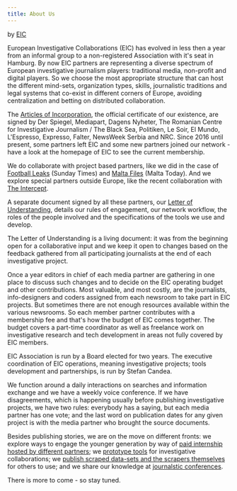 ```yaml
---
title: About Us
---
```


by [EIC](https://eic.network/blog/about-us)

European Investigative Collaborations (EIC) has evolved in less then a year from an informal group to a non-registered Association with it's seat in Hamburg. By now EIC partners are representing a diverse spectrum of European investigative journalism players: traditional media, non-profit and digital players. So we choose the most appropriate structure that can host the different mind-sets, organization types, skills, journalistic traditions and legal systems that co-exist in different corners of Europe, avoiding centralization and betting on distributed collaboration.

The [Articles of Incorporation](http://docdrop.org/pdf/web-EIC_Incorporation-f4xms.pdf/), the official certificate of our existence, are signed by Der Spiegel, Mediapart, Dagens Nyheter, The Romanian Centre for Investigative Journalism / The Black Sea, Politiken, Le Soir, El Mundo, L'Espresso, Expresso, Falter, NewsWeek Serbia and NRC. Since 2016 until present, some partners left EIC and some new partners joined our network - have a look at the homepage of EIC to see the current membership. 

We do collaborate with project based partners, like we did in the case of [Football Leaks](https://eic.network/projects/football-leaks) (Sunday Times) and [Malta Files](https://eic.network/projects/malta-files) (Malta Today). And we explore special partners outside Europe, like the recent collaboration with [The Intercept](https://theintercept.com/2017/05/26/malta-files-revelations-25-million-oil-tanker-gifted-to-erdogans-family/).

A separate document signed by all these partners, our [Letter of Understanding](http://docdrop.org/pdf/web-EIC-LoU-8nnka.pdf/), details our rules of engagement, our network workflow, the roles of the people involved and the specifications of the tools we use and develop.

The Letter of Understanding is a living document: it was from the beginning open for a collaborative input and we keep it open to changes based on the feedback gathered from all participating journalists at the end of each investigative project.

Once a year editors in chief of each media partner are gathering in one place to discuss such changes and to decide on the EIC operating budget and other contributions. Most valuable, and most costly, are the journalists, info-designers and coders assigned from each newsroom to take part in EIC projects. But sometimes there are not enough resources available within the various newsrooms. So each member partner contributes with a membership fee and that's how the budget of EIC comes together. The budget covers a part-time coordinator as well as freelance work on investigative research and tech development in areas not fully covered by EIC members.

EIC Association is run by a Board elected for two years. The executive coordination of EIC operations, meaning investigative projects; tools development and partnerships, is run by Stefan Candea.

We function around a daily interactions on searches and information exchange and we have a weekly voice conference. If we have disagreements, which is happening usually before publishing investigative projects, we have two rules: everybody has a saying, but each media partner has one vote; and the last word on publication dates for any given project is with the media partner who brought the source documents.

Besides publishing stories, we are on the move on different fronts: we explore ways to engage the younger generation by way of [paid internship hosted by different partners](https://eic.network/blog/first-on-the-job-my-internship-with-european-investigative-collaborations); we [prototype tools](https://github.com/liquidinvestigations) for investigative collaborations; we [publish scraped data-sets and the scrapers themselves](https://eic.network/blog/malta-registry-of-companies-and-scraper-published) for others to use; and we share our knowledge at [journalstic conferences](https://eijc17dataharvest.sched.com/?s=EIC).

There is more to come - so stay tuned.
